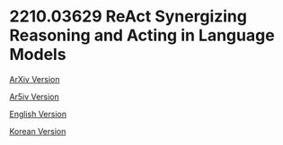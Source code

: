 # 2210.03629 ReAct Synergizing Reasoning and Acting in Language Models

[ArXiv Version](https://arxiv.org/abs/2210.03629)

[Ar5iv Version](https://ar5iv.org/abs/2210.03629)

[English Version](https://raw.githack.com/kh-kim/arxiv-translator/master/2210.03629/paper.en.html)

[Korean Version](https://raw.githack.com/kh-kim/arxiv-translator/master/2210.03629/paper.ko.html)